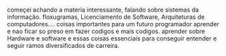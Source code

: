 começei achando a materia interessante, falando sobre sistemas da informação. floxugramas, Licenciamento de Software,
Arquiteturas de computadores.... coisas importantes para um futuro programador aprender e nao ficar so preso em fazer codigos e mais codigos.
aprender sobre Hardware e software e essas coisas essenciais para conseguir entender e seguir ramos diversificados de carreira.
